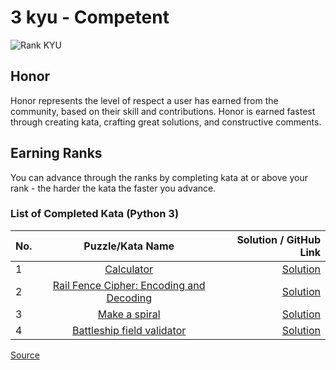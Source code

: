 # 3 kyu - Competent

![Rank KYU](https://github.com/ikostan/codewars/blob/master/img/copy-rank-kyu.png)

## Honor

Honor represents the level of respect a user has earned from the
community, based on their skill and contributions. Honor is earned
fastest through creating kata, crafting great solutions, and
constructive comments.

## Earning Ranks

You can advance through the ranks by completing kata at or above your
rank - the harder the kata the faster you advance.

### List of Completed Kata (Python 3)
<!-- markdownlint-disable MD013 -->
| No. | Puzzle/Kata Name                                                                                                   | Solution / GitHub Link                                                                                  |
|-----|:------------------------------------------------------------------------------------------------------------------:|--------------------------------------------------------------------------------------------------------:|
|1    |[Calculator](https://www.codewars.com/kata/5235c913397cbf2508000048/train/python)                                   |[Solution](https://github.com/ikostan/codewars/tree/master/kyu_3/calculator)                             |
|2    |[Rail Fence Cipher: Encoding and Decoding](https://www.codewars.com/kata/58c5577d61aefcf3ff000081/train/python)     |[Solution](https://github.com/ikostan/codewars/tree/master/kyu_3/rail_fence_cipher_encoding_and_decoding)|
|3    |[Make a spiral](https://www.codewars.com/kata/534e01fbbb17187c7e0000c6/train/python)                                |[Solution](https://github.com/ikostan/codewars/tree/master/kyu_3/make_spiral)                            |
|4    |[Battleship field validator](https://www.codewars.com/kata/52bb6539a4cf1b12d90005b7/solutions/python/all/newest)    |[Solution](https://github.com/ikostan/codewars/tree/master/kyu_3/battleship_field_validator)             |
<!-- markdownlint-enable MD013 -->
[Source](https://www.codewars.com/about)